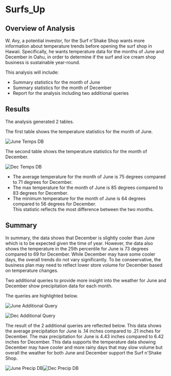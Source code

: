 # Surfs_Up

## Overview of Analysis

W. Avy, a potential investor, for the Surf n'Shake Shop wants more information about temperature trends before opening the surf shop in Hawaii. Specifically, he wants temperature data for the months of June and December in Oahu, in order to determine if the surf and ice cream shop business is sustainable year-round. 

This analysis will include:

* Summary statistics for the month of June
* Summary statistics for the month of December
* Report for the analysis including two additional queries

## Results 

The analysis generated 2 tables.

The first table shows the temperature statistics for the month of June.

![June Temps DB](https://user-images.githubusercontent.com/100876517/169726802-e4977deb-8529-4934-876c-71260f9fa20f.png)


The second table shows the temperature statistics for the month of December.

![Dec Temps DB](https://user-images.githubusercontent.com/100876517/169726808-f140debc-81d2-4c69-b135-b1a909b8ee52.png)

* The average temperature for the month of June is 75 degrees compared to 71 degrees for December.
* The max temperature for the month of June is 85 degrees compared to 83 degrees for December.
* The minimum temperature for the month of June is 64 degrees compared to 56 degrees for December.  
  This statistic reflects the most difference between the two months.

## Summary

In summary, the data shows that December is slightly cooler than June which is to be expected given the time of year.  However,
the data also shows the temperature in the 25th percentile for June is 73 degrees compared to 69 for December.  While December
may have some cooler days, the overall trends do not vary significantly. To be conseervative, the business plan may need to reflect lower
store volume for December based on temperature changes.

Two additional queries to provide more insight into the weather for June and December show precipitation data for each month.

The queries are highlighted below.

![June Additional Query](https://user-images.githubusercontent.com/100876517/169728215-7df98802-4f13-4a2b-8698-71e272e6bd56.png)


![Dec Additional Query](https://user-images.githubusercontent.com/100876517/169728307-259e20a7-e265-4bc3-9271-5855159abf21.png)

The result of the 2 additional queries are reflected below.  This data shows the average precipitation for June is .14 inches compared to
.21 inches for December.  The max precipitation for June is 4.43 inches compared to 6.42 inches for December.  This data supports the 
temperature data showing December may have cooler and more rainy days that may slow volume but overall the weather for both June and
December support the Surf n'Shake Shop.

![June Precip DB](https://user-images.githubusercontent.com/100876517/169728237-c63ad956-63ec-488c-a68d-7c8d19a63176.png)![Dec Precip DB](https://user-images.githubusercontent.com/100876517/169728246-b353b834-fcb2-4f99-afc0-8ace6188b0b5.png)


